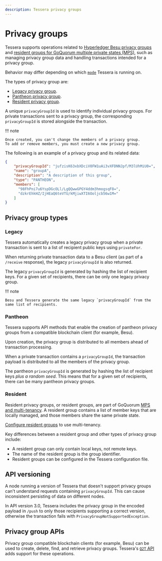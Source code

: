 ```yaml
---
description: Tessera privacy groups
---
```


# Privacy groups

Tessera supports operations related to [Hyperledger Besu privacy groups](https://besu.hyperledger.org/en/stable/Concepts/Privacy/Privacy-Groups/)
and [resident groups for GoQuorum multiple private states (MPS)](https://consensys.net/docs/goquorum/en/latest/concepts/multi-tenancy/#tessera-resident-groups),
such as managing privacy group data and handling transactions intended for a privacy group.

Behavior may differ depending on which [`mode`](../HowTo/Configure/Orion-Mode.md) Tessera is running on.

The types of privacy group are:

- [Legacy privacy group](#legacy).
- [Pantheon privacy group](#pantheon).
- [Resident privacy group](#resident).

A unique `privacyGroupId` is used to identify individual privacy groups.
For private transactions sent to a privacy group, the corresponding `privacyGroupId` is stored alongside the transaction.

!!! note

    Once created, you can't change the members of a privacy group.
    To add or remove members, you must create a new privacy group.

The following is an example of a privacy group and its related data:

```json
{
    "privacyGroupId": "jufzisK63xbXDciV0FW1uAi3vXFDNNJpf/M3lUhMiU0=",
    "name": "groupA",
    "description": "A description of this group",
    "type": "PANTHEON",
    "members": [
      "98FhPni7u6YspDGcOLl/LgQQwwGPGY4ddm3hmogsqF8=",
      "dzkrEhkHZ/IjHEaQ6teVTU/kMjiwXTI6Ooljcb56w1M="
    ]
}
```

## Privacy group types

### Legacy

Tessera automatically creates a legacy privacy group when a private transaction is sent to a list of recipient public
keys using `privateFor`.

When returning private transaction data to a Besu client (as part of a `/receive` response), the legacy `privacyGroupId`
is also returned.

The legacy `privacyGroupId` is generated by hashing the list of recipient keys.
For a given set of recipients, there can be only one legacy privacy group.

!!! note

    Besu and Tessera generate the same legacy `privacyGroupId` from the same list of recipients.

### Pantheon

Tessera supports API methods that enable the creation of pantheon privacy groups from a compatible blockchain client
(for example, Besu).

Upon creation, the privacy group is distributed to all members ahead of transaction processing.

When a private transaction contains a `privacyGroupId`, the transaction payload is distributed to all the members of the
privacy group.

The pantheon `privacyGroupId` is generated by hashing the list of recipient keys *plus a random seed*.
This means that for a given set of recipients, there can be many pantheon privacy groups.

### Resident

Resident privacy groups, or resident groups, are part of GoQuorum [MPS and multi-tenancy](Multitenancy.md).
A resident group contains a list of member keys that are locally managed, and those members share the same private state.

[Configure resident groups](../HowTo/Configure/Multiple-private-state.md#resident-groups) to use multi-tenancy.

Key differences between a resident group and other types of privacy group include:

- A resident group can only contain local keys, not remote keys.
- The name of the resident group is the group identifier.
- Resident groups can be configured in the Tessera configuration file.

## API versioning

A node running a version of Tessera that doesn't support privacy groups can't understand requests containing `privacyGroupId`.
This can cause inconsistent persisting of data on different nodes.

In API version 3.0, Tessera includes the privacy group in the encoded payload in `/push` to only those recipients
supporting a correct version, otherwise the transaction fails with `PrivacyGroupNotSupportedException`.

## Privacy group APIs

Privacy group compatible blockchain clients (for example, Besu) can be used to create, delete, find, and retrieve
privacy groups.
Tessera's [`Q2T` API](https://consensys.github.io/tessera/#tag/quorum-to-tessera) adds support for these operations.
